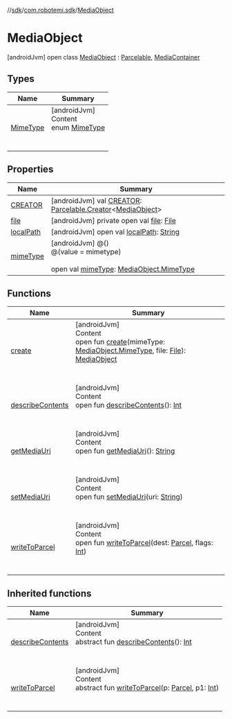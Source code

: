 //[sdk](../../../index.md)/[com.robotemi.sdk](../index.md)/[MediaObject](index.md)



# MediaObject  
 [androidJvm] open class [MediaObject](index.md) : [Parcelable](https://developer.android.com/reference/kotlin/android/os/Parcelable.html), [MediaContainer](../-media-container/index.md)   


## Types  
  
|  Name |  Summary | 
|---|---|
| <a name="com.robotemi.sdk/MediaObject.MimeType///PointingToDeclaration/"></a>[MimeType](-mime-type/index.md)| <a name="com.robotemi.sdk/MediaObject.MimeType///PointingToDeclaration/"></a>[androidJvm]  <br>Content  <br>enum [MimeType](-mime-type/index.md)  <br><br><br>|


## Properties  
  
|  Name |  Summary | 
|---|---|
| <a name="com.robotemi.sdk/MediaObject/CREATOR/#/PointingToDeclaration/"></a>[CREATOR](-c-r-e-a-t-o-r.md)| <a name="com.robotemi.sdk/MediaObject/CREATOR/#/PointingToDeclaration/"></a> [androidJvm] val [CREATOR](-c-r-e-a-t-o-r.md): [Parcelable.Creator](https://developer.android.com/reference/kotlin/android/os/Parcelable.Creator.html)<[MediaObject](index.md)>   <br>|
| <a name="com.robotemi.sdk/MediaObject/file/#/PointingToDeclaration/"></a>[file](file.md)| <a name="com.robotemi.sdk/MediaObject/file/#/PointingToDeclaration/"></a> [androidJvm] private open val [file](file.md): [File](https://developer.android.com/reference/kotlin/java/io/File.html)   <br>|
| <a name="com.robotemi.sdk/MediaObject/localPath/#/PointingToDeclaration/"></a>[localPath](local-path.md)| <a name="com.robotemi.sdk/MediaObject/localPath/#/PointingToDeclaration/"></a> [androidJvm] open val [localPath](local-path.md): [String](https://developer.android.com/reference/kotlin/java/lang/String.html)   <br>|
| <a name="com.robotemi.sdk/MediaObject/mimeType/#/PointingToDeclaration/"></a>[mimeType](mime-type.md)| <a name="com.robotemi.sdk/MediaObject/mimeType/#/PointingToDeclaration/"></a> [androidJvm] @()  <br>@(value = mimetype)  <br>  <br>open val [mimeType](mime-type.md): [MediaObject.MimeType](-mime-type/index.md)   <br>|


## Functions  
  
|  Name |  Summary | 
|---|---|
| <a name="com.robotemi.sdk/MediaObject/create/#com.robotemi.sdk.MediaObject.MimeType#java.io.File/PointingToDeclaration/"></a>[create](create.md)| <a name="com.robotemi.sdk/MediaObject/create/#com.robotemi.sdk.MediaObject.MimeType#java.io.File/PointingToDeclaration/"></a>[androidJvm]  <br>Content  <br>open fun [create](create.md)(mimeType: [MediaObject.MimeType](-mime-type/index.md), file: [File](https://developer.android.com/reference/kotlin/java/io/File.html)): [MediaObject](index.md)  <br><br><br>|
| <a name="com.robotemi.sdk/MediaObject/describeContents/#/PointingToDeclaration/"></a>[describeContents](describe-contents.md)| <a name="com.robotemi.sdk/MediaObject/describeContents/#/PointingToDeclaration/"></a>[androidJvm]  <br>Content  <br>open fun [describeContents](describe-contents.md)(): [Int](https://kotlinlang.org/api/latest/jvm/stdlib/kotlin/-int/index.html)  <br><br><br>|
| <a name="com.robotemi.sdk/MediaObject/getMediaUri/#/PointingToDeclaration/"></a>[getMediaUri](get-media-uri.md)| <a name="com.robotemi.sdk/MediaObject/getMediaUri/#/PointingToDeclaration/"></a>[androidJvm]  <br>Content  <br>open fun [getMediaUri](get-media-uri.md)(): [String](https://developer.android.com/reference/kotlin/java/lang/String.html)  <br><br><br>|
| <a name="com.robotemi.sdk/MediaObject/setMediaUri/#java.lang.String/PointingToDeclaration/"></a>[setMediaUri](set-media-uri.md)| <a name="com.robotemi.sdk/MediaObject/setMediaUri/#java.lang.String/PointingToDeclaration/"></a>[androidJvm]  <br>Content  <br>open fun [setMediaUri](set-media-uri.md)(uri: [String](https://developer.android.com/reference/kotlin/java/lang/String.html))  <br><br><br>|
| <a name="com.robotemi.sdk/MediaObject/writeToParcel/#android.os.Parcel#int/PointingToDeclaration/"></a>[writeToParcel](write-to-parcel.md)| <a name="com.robotemi.sdk/MediaObject/writeToParcel/#android.os.Parcel#int/PointingToDeclaration/"></a>[androidJvm]  <br>Content  <br>open fun [writeToParcel](write-to-parcel.md)(dest: [Parcel](https://developer.android.com/reference/kotlin/android/os/Parcel.html), flags: [Int](https://kotlinlang.org/api/latest/jvm/stdlib/kotlin/-int/index.html))  <br><br><br>|


## Inherited functions  
  
|  Name |  Summary | 
|---|---|
| <a name="android.os/Parcelable/describeContents/#/PointingToDeclaration/"></a>[describeContents](../../com.robotemi.sdk.model/-recent-call-model/index.md#%5Bandroid.os%2FParcelable%2FdescribeContents%2F%23%2FPointingToDeclaration%2F%5D%2FFunctions%2F-2100633493)| <a name="android.os/Parcelable/describeContents/#/PointingToDeclaration/"></a>[androidJvm]  <br>Content  <br>abstract fun [describeContents](../../com.robotemi.sdk.model/-recent-call-model/index.md#%5Bandroid.os%2FParcelable%2FdescribeContents%2F%23%2FPointingToDeclaration%2F%5D%2FFunctions%2F-2100633493)(): [Int](https://kotlinlang.org/api/latest/jvm/stdlib/kotlin/-int/index.html)  <br><br><br>|
| <a name="android.os/Parcelable/writeToParcel/#android.os.Parcel#int/PointingToDeclaration/"></a>[writeToParcel](../../com.robotemi.sdk.telepresence/-call-state/index.md#%5Bandroid.os%2FParcelable%2FwriteToParcel%2F%23android.os.Parcel%23int%2FPointingToDeclaration%2F%5D%2FFunctions%2F-2100633493)| <a name="android.os/Parcelable/writeToParcel/#android.os.Parcel#int/PointingToDeclaration/"></a>[androidJvm]  <br>Content  <br>abstract fun [writeToParcel](../../com.robotemi.sdk.telepresence/-call-state/index.md#%5Bandroid.os%2FParcelable%2FwriteToParcel%2F%23android.os.Parcel%23int%2FPointingToDeclaration%2F%5D%2FFunctions%2F-2100633493)(p: [Parcel](https://developer.android.com/reference/kotlin/android/os/Parcel.html), p1: [Int](https://kotlinlang.org/api/latest/jvm/stdlib/kotlin/-int/index.html))  <br><br><br>|

